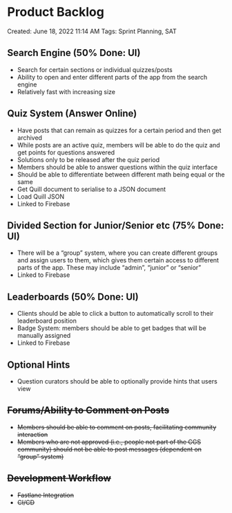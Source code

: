 # Product Backlog

Created: June 18, 2022 11:14 AM
Tags: Sprint Planning, SAT

## Search Engine (50% Done: UI)

- Search for certain sections or individual quizzes/posts
- Ability to open and enter different parts of the app from the search engine
- Relatively fast with increasing size

## Quiz System (Answer Online)

- Have posts that can remain as quizzes for a certain period and then get archived
- While posts are an active quiz, members will be able to do the quiz and get points for questions answered
- Solutions only to be released after the quiz period
- Members should be able to answer questions within the quiz interface
- Should be able to differentiate between different math being equal or the same
- Get Quill document to serialise to a JSON document
- Load Quill JSON
- Linked to Firebase

## Divided Section for Junior/Senior etc (75% Done: UI)

- There will be a “group” system, where you can create different groups and assign users to them, which gives them
  certain access to different parts of the app. These may include “admin”, “junior” or “senior”
- Linked to Firebase

## Leaderboards (50% Done: UI)

- Clients should be able to click a button to automatically scroll to their leaderboard position
- Badge System: members should be able to get badges that will be manually assigned
- Linked to Firebase

## Optional Hints

- Question curators should be able to optionally provide hints that users view

## ~~Forums/Ability to Comment on Posts~~

- ~~Members should be able to comment on posts, facilitating community interaction~~
- ~~Members who are not approved (i.e., people not part of the CGS community) should not be able to post messages
  (dependent on “group” system)~~

## ~~Development Workflow~~
- ~~Fastlane Integration~~
- ~~CI/CD~~
